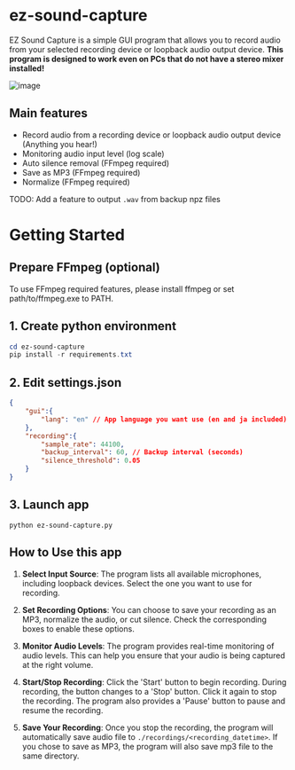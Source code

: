 # ez-sound-capture
EZ Sound Capture is a simple GUI program that allows you to record audio from your selected recording device or loopback audio output device.
**This program is designed to work even on PCs that do not have a stereo mixer installed!**

![image](https://github.com/keisuke-okb/ez-sound-capture/assets/70097451/88067a26-e986-4164-8a16-fdec51e3b890)

## Main features
- Record audio from a recording device or loopback audio output device (Anything you hear!)
- Monitoring audio input level (log scale)
- Auto silence removal (FFmpeg required)
- Save as MP3 (FFmpeg required)
- Normalize (FFmpeg required)

TODO: Add a feature to output `.wav`  from backup npz files

# Getting Started

## Prepare FFmpeg (optional) 

To use FFmpeg required features, please install ffmpeg or set path/to/ffmpeg.exe to PATH.

## 1. Create python environment
```powershell
cd ez-sound-capture
pip install -r requirements.txt
```

## 2. Edit settings.json
```json
{
    "gui":{
        "lang": "en" // App language you want use (en and ja included)
    },
    "recording":{
        "sample_rate": 44100,
        "backup_interval": 60, // Backup interval (seconds)
        "silence_threshold": 0.05 
    }
}
```

## 3. Launch app
`python ez-sound-capture.py`

## How to Use this app

1. **Select Input Source**: The program lists all available microphones, including loopback devices. Select the one you want to use for recording.

2. **Set Recording Options**: You can choose to save your recording as an MP3, normalize the audio, or cut silence. Check the corresponding boxes to enable these options.

3. **Monitor Audio Levels**: The program provides real-time monitoring of audio levels. This can help you ensure that your audio is being captured at the right volume.

4. **Start/Stop Recording**: Click the 'Start' button to begin recording. During recording, the button changes to a 'Stop' button. Click it again to stop the recording. The program also provides a 'Pause' button to pause and resume the recording.

5. **Save Your Recording**: Once you stop the recording, the program will automatically save audio file to `./recordings/<recording_datetime>`. If you chose to save as MP3, the program will also save mp3 file to the same directory.
